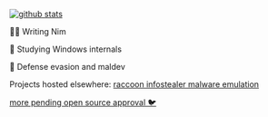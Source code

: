 <!--
**nbaertsch/nbaertsch** is a ✨ _special_ ✨ repository because its `README.md` (this file) appears on your GitHub profile.

Here are some ideas to get you started:

- 🔭 I’m currently working on ...
- 🌱 I’m currently learning ...
- 👯 I’m looking to collaborate on ...
- 🤔 I’m looking for help with ...
- 💬 Ask me about ...
- 📫 How to reach me: ...
- 😄 Pronouns: ...
- ⚡ Fun fact: ...
-->

[![github stats](https://github-readme-stats.vercel.app/api?username=nbaertsch&theme=gruvbox&show_icons=true)](https://github.com/anuraghazra/github-readme-stats)

🐱‍💻 Writing Nim

📖 Studying Windows internals

🥷 Defense evasion and maldev

Projects hosted elsewhere:
[raccoon infostealer malware emulation](https://github.com/humanaoffsec/raccoon-infostealer-emulation)

[more pending open source approval 🐦](...)
